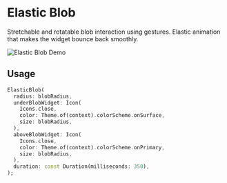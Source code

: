 # Elastic Blob
Stretchable and rotatable blob interaction using gestures. 
Elastic animation that makes the widget bounce back smoothly.

![Elastic Blob Demo](demo.gif)

## Usage
``` dart
ElasticBlob(
  radius: blobRadius,
  underBlobWidget: Icon(
    Icons.close,
    color: Theme.of(context).colorScheme.onSurface,
    size: blobRadius,
  ),
  aboveBlobWidget: Icon(
    Icons.close,
    color: Theme.of(context).colorScheme.onPrimary,
    size: blobRadius,
  ),
  duration: const Duration(milliseconds: 350),
);
```
